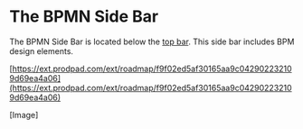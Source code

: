 # The BPMN Side Bar

The BPMN Side Bar is located below the [top bar](../the-top-bar.md). This side bar includes BPM design elements.

[https://ext.prodpad.com/ext/roadmap/f9f02ed5af30165aa9c042902232109d69ea4a06](https://ext.prodpad.com/ext/roadmap/f9f02ed5af30165aa9c042902232109d69ea4a06)

\[Image\]



